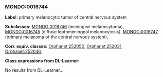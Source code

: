 
### [MONDO:0016744](http://purl.obolibrary.org/obo/MONDO_0016744)
**Label:** primary melanocytic tumor of central nervous system

**Subclasses:** [MONDO:0016746](http://purl.obolibrary.org/obo/MONDO_0016746) (meningeal melanocytoma), [MONDO:0016745](http://purl.obolibrary.org/obo/MONDO_0016745) (diffuse leptomeningeal melanocytosis), [MONDO:0016747](http://purl.obolibrary.org/obo/MONDO_0016747) (primary melanoma of the central nervous system), 

**Corr. equiv. classes:** [Orphanet:252050](http://www.orpha.net/ORDO/Orphanet_252050), [Orphanet:252031](http://www.orpha.net/ORDO/Orphanet_252031), [Orphanet:252046](http://www.orpha.net/ORDO/Orphanet_252046), 

**Class expressions from DL-Learner:**

No results from DL-Learner...




